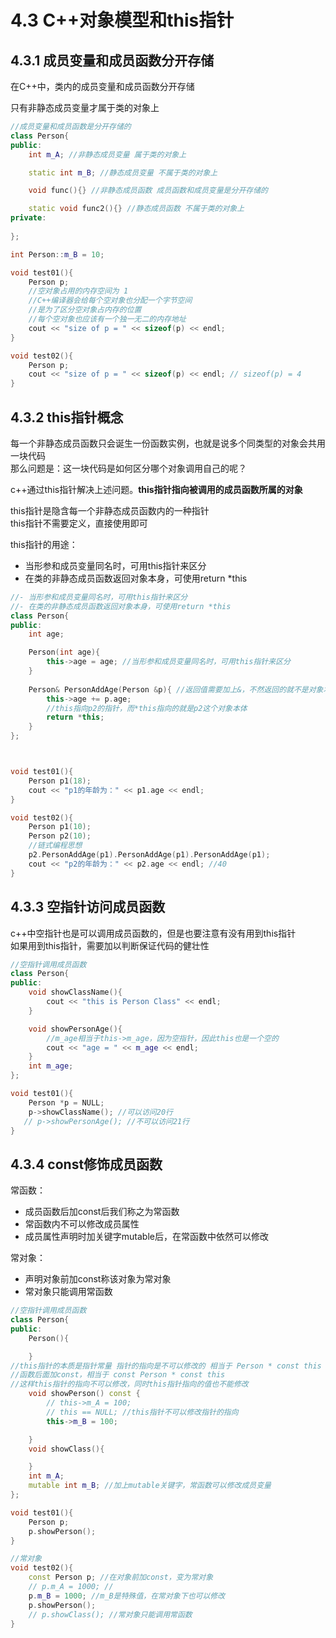 # 4.3 C++对象模型和this指针

## 4.3.1 成员变量和成员函数分开存储
在C++中，类内的成员变量和成员函数分开存储

只有非静态成员变量才属于类的对象上

```cpp
//成员变量和成员函数是分开存储的
class Person{
public:
    int m_A; //非静态成员变量 属于类的对象上

    static int m_B; //静态成员变量 不属于类的对象上

    void func(){} //非静态成员函数 成员函数和成员变量是分开存储的

    static void func2(){} //静态成员函数 不属于类的对象上
private:
    
};

int Person::m_B = 10;

void test01(){
    Person p;
    //空对象占用的内存空间为 1
    //C++编译器会给每个空对象也分配一个字节空间
    //是为了区分空对象占内存的位置
    //每个空对象也应该有一个独一无二的内存地址
    cout << "size of p = " << sizeof(p) << endl;
}

void test02(){
    Person p;
    cout << "size of p = " << sizeof(p) << endl; // sizeof(p) = 4
}
```

## 4.3.2 this指针概念
每一个非静态成员函数只会诞生一份函数实例，也就是说多个同类型的对象会共用一块代码<br>
那么问题是：这一块代码是如何区分哪个对象调用自己的呢？

c++通过this指针解决上述问题。**this指针指向被调用的成员函数所属的对象**

this指针是隐含每一个非静态成员函数内的一种指针<br>
this指针不需要定义，直接使用即可

this指针的用途：
- 当形参和成员变量同名时，可用this指针来区分
- 在类的非静态成员函数返回对象本身，可使用return *this

```cpp
//- 当形参和成员变量同名时，可用this指针来区分
//- 在类的非静态成员函数返回对象本身，可使用return *this
class Person{
public:
    int age;

    Person(int age){
        this->age = age; //当形参和成员变量同名时，可用this指针来区分
    }
    
    Person& PersonAddAge(Person &p){ //返回值需要加上&，不然返回的就不是对象本体了
        this->age += p.age;
        //this指向p2的指针，而*this指向的就是p2这个对象本体
        return *this;
    }
};



void test01(){
    Person p1(18);
    cout << "p1的年龄为：" << p1.age << endl;
}

void test02(){
    Person p1(10);
    Person p2(10);
    //链式编程思想
    p2.PersonAddAge(p1).PersonAddAge(p1).PersonAddAge(p1);
    cout << "p2的年龄为：" << p2.age << endl; //40
}
```

## 4.3.3 空指针访问成员函数
c++中空指针也是可以调用成员函数的，但是也要注意有没有用到this指针<br>
如果用到this指针，需要加以判断保证代码的健壮性
```cpp
//空指针调用成员函数
class Person{
public:
    void showClassName(){
        cout << "this is Person Class" << endl;
    }

    void showPersonAge(){
        //m_age相当于this->m_age，因为空指针，因此this也是一个空的
        cout << "age = " << m_age << endl; 
    }
    int m_age;
};

void test01(){
    Person *p = NULL;
    p->showClassName(); //可以访问20行
   // p->showPersonAge(); //不可以访问21行
}
```

## 4.3.4 const修饰成员函数
常函数：
- 成员函数后加const后我们称之为常函数
- 常函数内不可以修改成员属性
- 成员属性声明时加关键字mutable后，在常函数中依然可以修改

常对象：
- 声明对象前加const称该对象为常对象
- 常对象只能调用常函数

```cpp
//空指针调用成员函数
class Person{
public:
    Person(){

    }
//this指针的本质是指针常量 指针的指向是不可以修改的 相当于 Person * const this
//函数后面加const，相当于 const Person * const this 
//这样this指针的指向不可以修改，同时this指针指向的值也不能修改
    void showPerson() const {
        // this->m_A = 100;
        // this == NULL; //this指针不可以修改指针的指向
        this->m_B = 100;

    }
    void showClass(){

    }
    int m_A;
    mutable int m_B; //加上mutable关键字，常函数可以修改成员变量
};

void test01(){
    Person p;
    p.showPerson();
}

//常对象
void test02(){
    const Person p; //在对象前加const，变为常对象
    // p.m_A = 1000; //
    p.m_B = 1000; //m_B是特殊值，在常对象下也可以修改
    p.showPerson();
    // p.showClass(); //常对象只能调用常函数
}
```

